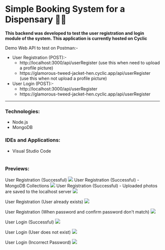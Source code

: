 # Simple Booking System for a Dispensary 🏥🔐

<b>This backend was developed to test the user registration and login module of the system. This application is currently hosted on Cyclic</b>

Demo Web API to test on Postman:-
<ul>
   <li>User Registration (POST):- 
      <ul>
         <li>http://localhost:3000/api/userRegister (use this when need to upload a profile picture) </li> 
         <li>https://glamorous-tweed-jacket-hen.cyclic.app/api/userRegister</a> (use this when not upload a profile picture) </li>
      </ul>
   </li>
   <li>User Login (POST):- 
      <ul>
         <li>http://localhost:3000/api/userRegister</li>
         <li>https://glamorous-tweed-jacket-hen.cyclic.app/api/userRegister</li>
      </ul>
</ul>

---

<h3>Technologies:</h3>
<ul>
   <li>Node.js</li>
   <li>MongoDB</li>
</ul>

<h3>IDEs and Applications:</h3>
<ul>
  <li>Visual Studio Code</li>
</ul>

#

<h3>Previews:</h3>

User Registration (Successful)
<img src= "https://github.com/dulara-dinuli/Dispensary-BackendTest/blob/037a6ecfde7098c784d8f6eb5d90a70dfc950a99/ScreenShots/User%20Registration%20(Successfull).png">
User Registration (Successful) - MongoDB Collections
<img src= "https://github.com/dulara-dinuli/Dispensary-BackendTest/blob/037a6ecfde7098c784d8f6eb5d90a70dfc950a99/ScreenShots/User%20Registration%20-%20MongoDB%20(Successfull).png">
User Registration (Successful) - Uploaded photos are saved to the localhost server
<img src= "https://github.com/dulara-dinuli/Dispensary-BackendTest/blob/037a6ecfde7098c784d8f6eb5d90a70dfc950a99/ScreenShots/User%20Registration%20(Photos%20saved%20to%20the%20server).png">

User Registration (User already exists)
<img src= "https://github.com/dulara-dinuli/Dispensary-BackendTest/blob/037a6ecfde7098c784d8f6eb5d90a70dfc950a99/ScreenShots/User%20Registration%20(User%20already%20exist).png">

User Registration (When password and confirm password don't match)
<img src= "https://github.com/dulara-dinuli/Dispensary-BackendTest/blob/037a6ecfde7098c784d8f6eb5d90a70dfc950a99/ScreenShots/User%20Registration%20(Unmatched%20Passwords).png">

User Login (Successful)
<img src= "https://github.com/dulara-dinuli/Dispensary-BackendTest/blob/037a6ecfde7098c784d8f6eb5d90a70dfc950a99/ScreenShots/User%20Login%20(Successfull).png">

User Login (User does not exist)
<img src= "https://github.com/dulara-dinuli/Dispensary-BackendTest/blob/037a6ecfde7098c784d8f6eb5d90a70dfc950a99/ScreenShots/User%20Login%20(User%20not%20found).png">

User Login (Incorrect Password)
<img src= "https://github.com/dulara-dinuli/Dispensary-BackendTest/blob/037a6ecfde7098c784d8f6eb5d90a70dfc950a99/ScreenShots/User%20Login%20(Incorrect%20Password).png">
